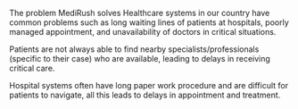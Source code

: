 The problem MediRush solves
Healthcare systems in our country have common problems such as long waiting lines of patients at hospitals, poorly managed appointment, and unavailability of doctors in critical situations.

Patients are not always able to find nearby specialists/professionals (specific to their case) who are available, leading to delays in receiving critical care.

Hospital systems often have long paper work procedure and are difficult for patients to navigate, all this leads to delays in appointment and treatment.
